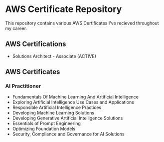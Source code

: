 # AWS Certificate Repository
This repository contains various AWS Certificates I've recieved throughout my career. 

## AWS Certifications
- Solutions Architect - Associate (ACTIVE)

## AWS Certificates 

### AI Practitioner
- Fundamentals Of Machine Learning And Artificial Intelligence
- Exploring Artificial Intelligence Use Cases and Applications
- Responsible Artificial Intelligence Practices
- Developing Machine Learning Solutions
- Developing Generative Artificial Intelligence Solutions
- Essentials of Prompt Engineering
- Optimizing Foundation Models
- Security, Compliance and Governance for AI Solutions
